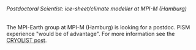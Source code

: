 ###### Postdoctoral Scientist: ice-sheet/climate modeller at MPI-M (Hamburg)

The MPI-Earth group at MPI-M (Hamburg) is looking for a postdoc. PISM
experience "would be of advantage". For more information see the
[CRYOLIST
post](http://lists.cryolist.org/pipermail/cryolist-cryolist.org/2019-June/004091.html).
